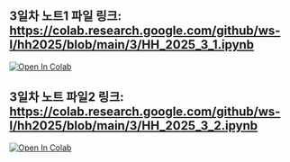 ## 3일차 노트1 파일 링크: https://colab.research.google.com/github/ws-l/hh2025/blob/main/3/HH_2025_3_1.ipynb

[![Open In Colab](https://colab.research.google.com/assets/colab-badge.svg)](https://colab.research.google.com/github/ws-l/hh2025/blob/main/3/HH_2025_3_1.ipynb)


## 3일차 노트 파일2 링크: https://colab.research.google.com/github/ws-l/hh2025/blob/main/3/HH_2025_3_2.ipynb

[![Open In Colab](https://colab.research.google.com/assets/colab-badge.svg)](https://colab.research.google.com/github/ws-l/hh2025/blob/main/3/HH_2025_3_2.ipynb)




